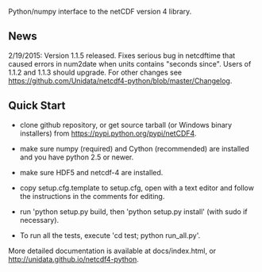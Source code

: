 Python/numpy interface to the netCDF version 4 library.

News
----

2/19/2015: Version 1.1.5 released. Fixes serious bug in netcdftime that caused errors in num2date when units contains "seconds since".  Users of 1.1.2 and 1.1.3 should upgrade.  For other changes see https://github.com/Unidata/netcdf4-python/blob/master/Changelog.

Quick Start
-----------

* clone github repository, or get source tarball (or Windows binary installers) from
  https://pypi.python.org/pypi/netCDF4.

* make sure numpy (required) and Cython (recommended) are installed and
  you have python 2.5 or newer.

* make sure HDF5 and netcdf-4 are installed.

* copy setup.cfg.template to setup.cfg, open with a text editor
  and follow the instructions in the comments for editing.

* run 'python setup.py build, then 'python setup.py install' (with sudo
  if necessary).

* To run all the tests, execute 'cd test; python run_all.py'.

More detailed documentation is available at docs/index.html, or
http://unidata.github.io/netcdf4-python.
